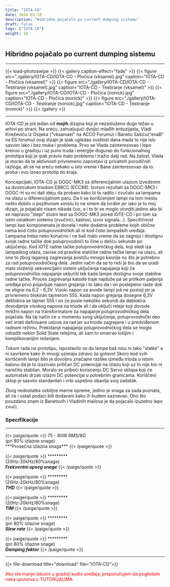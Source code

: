 ```yaml
---
title: "IOTA-CD"
date: 2024-03-18
description: "Hibridno pojačalo po current dumping sistemu"
draft: false
tags: ["IOTA-CD"]
weight: 10
---
```

## Hibridno pojačalo po current dumping sistemu

<hr>
{{< load-photoswipe >}}
{{< gallery caption-effect="fade" >}}
  {{< figure src="./gallery/IOTA-CD/IOTA-CD - Pločica (vksamel).jpg" caption="IOTA-CD - Pločica (vksamel)" >}}
  {{< figure src="./gallery/IOTA-CD/IOTA-CD - Testiranje (vksamel).jpg" caption="IOTA-CD - Testiranje (vksamel)" >}}
  {{< figure src="./gallery/IOTA-CD/IOTA-CD - Pločica (nonick).jpg" caption="IOTA-CD - Pločica (nonick)" >}}
  {{< figure src="./gallery/IOTA-CD/IOTA-CD - Testiranje (nonick).jpg" caption="IOTA-CD - Testiranje (nonick)" >}}
{{< /gallery >}}
<hr>

*IOTA-CD* je još jedan od **mojih** dizajna koji je nezasluženo dugo ležao u arhivi po strani. Na sreću, zahvaljujući dvojici mlađih entuzijasta, Vladi Kneževiću iz Osijeka ("vksamael" na ACCO Forumu) i Banetu Sašiću("enaB" na ES forumu) ovaj dizajn je ipak ugledao svetlost dana mada to nije islo sasvim lako i bez muka i problema. Prvo se Vlada zainteresovao i lepo krenuo u gradnju i uz puno truda i energije dogurao do funkcionalnog prototipa koji je ipak pravio malo problema i tražio dalji rad. Na žalost, Vlada je morao da te aktivnosti privremeno zapostavi iz privatnih porodičnih razloga, ali se na sreću nekako u isto vreme i Bane zainteresovao da to proba i evo izneo prototip do kraja.

Koncepcijski, IOTA-CD je DOGC-MK3 sa diferencijalnim ulazom izvedenim sa dvostrukom triodom E88CC (ECC88). Izvrsni rezultati sa DOGC-MK3 i DOGC-H su mi dali ideju da probam kako bi to radilo i zvučalo sa lampama na ulazu u diferencijalnom paru. Da li se korišćenjem lampi na tom mestu nešto dobilo u pozitivnom smislu to ne smem da tvrdim jer iako je to moj dizajn, ja pojačalo nisam nikada čuo, a i to bi se moglo utvrditi jedino ako bi se napravio "slepi" slušni test sa DOGC-MK3 pored IOTE-CD i pri tom sa istim ostatkom sistema (zvučnici, kablovi, izvor signala...). Specifičnost lampi kao komponenata je donela i neke dodatne probleme kojih obično nema kod čisto poluprovodničkih ali ni kod čisto lampaških uređaja. Lampama treba neko konačno i ne baš malo vreme da se zagreju i dostignu svoje radne tačke dok poluprovodniči to čine u deliću sekunde po uključenju. Kod IOTE radne tačke poluprovodničkog dela, koji sledi iza lampaškog ulaza, zavise od pravilne statičke radne tačke lampi na ulazu, ali one to zbog laganog zagrevanja postižu mnogo kasnije no što je potrebno za rad poluprovodničkog dela. Jedini način da se to reši je bio da se uradi malo složeniji sekvencijalni sistem uključenja napajanja koji će poluprovodničko napajanje uključiti tek kada lampe dostignu svoje stabilne radne tačke. Proces zagrevanja katode traje najduže pa se prilikom paljenja uređaja prvo pojavljuje napon grejanja i to tako da i on postepeno raste dok ne stigne na 6,2 - 6,3V. Visoki napon za anode lampi još ne postoji jer je privremeno blokiran tajmerom 555. Kada napon grejanja dosegne 6,3V deblokira se tajmer 555 i on će posle nekoliko sekundi da deblokira dovodjenje visokog napona na triode ali i da uključi releje koji dovode mrežni napon na transformatore za napajanje poluprovodničkog dela pojačala. Na taj način će u momentu svog uključenja, poluprovodnički deo već imati definisane uslove za rad jer su triode zagrejane i u predviđenom radnom režimu. Prekidanje napajanja poluprovodničkog dela se moglo odraditi nekim Solid State relejima, ali sam to smatrao lošijim i komplikovanijim rešenjem.

Tokom rada na prototipu, ispostavilo se da lampe baš nisu ni tako "slatke" a ni savršene kako ih mnogi uzimaju zdravo za gotovo! Skoro kod svih korišćenih lampi bilo je dovoljno značajne razlike između trioda u istom balonu da je to izazivalo priličan DC potencijal na izlazu koji uz to nije bio ni naročito stabilan. Moralo se pribeći koriscenju DC Servo sklopa koji će automatski drzati izlazni DC potencijal u potrebnim granicama. Korišćeni sklop je sasvim standardan i vrlo uspešno obavlja svoj zadatak.

Zbog nedostatka ozbiljne merne opreme, jedino je snaga za sada poznata, ali će i ostali podaci biti dodavani kako ih budem saznavao. Ono što pouzdano znam iz Banetovih i Vladinih mailova je da pojacalo izuzetno lepo zvuči.

### Specifikacije
<hr>
{{< paige/quote >}}
75 - 80W RMS/8Ω<br>(pri 80% izlazne snage)<br>***Prosečna izlazna snaga***
{{< /paige/quote >}}

{{< paige/quote >}}
*********<br>(20Hz-20kHz/80%snage)<br>***Frekventni opseg snage***
{{< /paige/quote >}}

{{< paige/quote >}}
*********<br>(20Hz-20kHz/80%snage)<br>***THD***
{{< /paige/quote >}}

{{< paige/quote >}}
*********<br>(20Hz-20kHz/80%snage)<br>***TIM***
{{< /paige/quote >}}

{{< paige/quote >}}
*********<br>(pri 80% izlazne snage)<br>***Slew rate***
{{< /paige/quote >}}

{{< paige/quote >}}
*********<br>(pri 80% izlazne snage)<br>***Damping faktor***
{{< /paige/quote >}}
<hr>

{{< file-download title="download" file="IOTA-CD">}}

<p style="color: red;" class="text-center">Ako ste manje iskusni u gradnji audio uređaja, preporučujem da pogledate neka uputstva u TUTORIJALIMA.</p>

